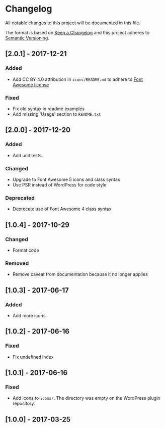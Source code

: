# Changelog

All notable changes to this project will be documented in this file.

The format is based on [Keep a Changelog](http://keepachangelog.com/en/1.0.0/)
and this project adheres to [Semantic Versioning](http://semver.org/spec/v2.0.0.html).

## [2.0.1] - 2017-12-21

### Added

- Add CC BY 4.0 attribution in `icons/README.md` to adhere to [Font Awesome license](https://fontawesome.com/license)

### Fixed

- Fix old syntax in readme examples
- Add missing 'Usage' section to `README.txt`

## [2.0.0] - 2017-12-20

### Added

- Add unit tests

### Changed

- Upgrade to Font Awesome 5 icons and class syntax
- Use PSR instead of WordPress for code style

### Deprecated

- Deprecate use of Font Awesome 4 class syntax

## [1.0.4] - 2017-10-29

### Changed

- Format code

### Removed

- Remove caveat from documentation because it no longer applies

## [1.0.3] - 2017-06-17

### Added

- Add more icons

## [1.0.2] - 2017-06-16

### Fixed

- Fix undefined index

## [1.0.1] - 2017-06-16

### Fixed

- Add icons to `icons/`. The directory was empty on the WordPress plugin repository.

## [1.0.0] - 2017-03-25
